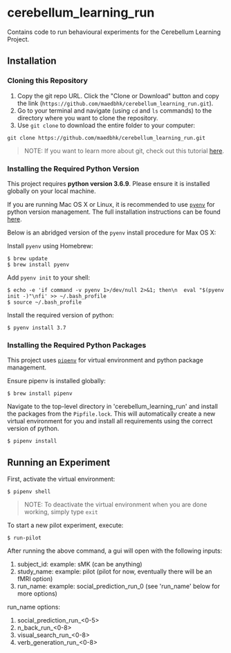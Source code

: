 # cerebellum_learning_run
Contains code to run behavioural experiments for the Cerebellum Learning Project.

## Installation

### Cloning this Repository

1. Copy the git repo URL. Click the "Clone or Download" button and copy the link (`https://github.com/maedbhk/cerebellum_learning_run.git`).
2. Go to your terminal and navigate (using `cd` and `ls` commands) to the directory where you want to clone the repository. 
3. Use `git clone` to download the entire folder to your computer:
```
git clone https://github.com/maedbhk/cerebellum_learning_run.git
```

> NOTE: If you want to learn more about git, check out this tutorial [here](https://rogerdudler.github.io/git-guide/).

### Installing the Required Python Version

This project requires **python version 3.6.9**. Please ensure it is installed globally on your local machine.

If you are running Mac OS X or Linux, it is recommended to use [`pyenv`](https://github.com/pyenv/pyenv)
for python version management. The full installation instructions can be found [here](https://github.com/pyenv/pyenv#installation). 

Below is an abridged version of the `pyenv` install procedure for Max OS X:

Install `pyenv` using Homebrew:

    $ brew update
    $ brew install pyenv

Add `pyenv init` to your shell:

    $ echo -e 'if command -v pyenv 1>/dev/null 2>&1; then\n  eval "$(pyenv init -)"\nfi' >> ~/.bash_profile
    $ source ~/.bash_profile

Install the required version of python:

    $ pyenv install 3.7

### Installing the Required Python Packages

This project uses [`pipenv`](https://github.com/pypa/pipenv) for virtual environment and python package management.

Ensure pipenv is installed globally:

    $ brew install pipenv

Navigate to the top-level directory in 'cerebellum_learning_run' and install the packages from the `Pipfile.lock`.
This will automatically create a new virtual environment for you and install all requirements using the correct version of python.

    $ pipenv install

## Running an Experiment

First, activate the virtual environment:

    $ pipenv shell

> NOTE: To deactivate the virtual environment when you are done working, simply type `exit`

To start a new pilot experiment, execute:

    $ run-pilot
    
After running the above command, a gui will open with the following inputs: 

1. subject_id: example: sMK (can be anything)
2. study_name: example: pilot (pilot for now, eventually there will be an fMRI option)
3. run_name:   example: social_prediction_run_0 (see 'run_name' below for more options)

run_name options: 

1. social_prediction_run_<0-5>
2. n_back_run_<0-8>
3. visual_search_run_<0-8>
4. verb_generation_run_<0-8>



